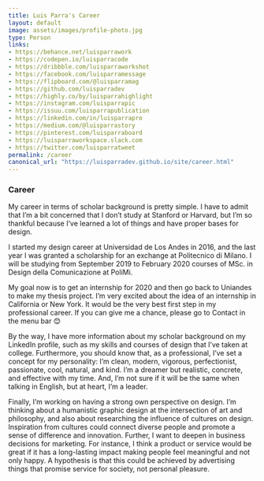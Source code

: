 ```yaml
---
title: Luis Parra's Career
layout: default
image: assets/images/profile-photo.jpg
type: Person
links:
- https://behance.net/luisparrawork
- https://codepen.io/luisparracode
- https://dribbble.com/luisparraworkshot
- https://facebook.com/luisparramessage
- https://flipboard.com/@luisparramag
- https://github.com/luisparradev
- https://highly.co/by/luisparrahighlight
- https://instagram.com/luisparrapic
- https://issuu.com/luisparrapublication
- https://linkedin.com/in/luisparrapro
- https://medium.com/@luisparrastory
- https://pinterest.com/luisparraboard
- https://luisparraworkspace.slack.com
- https://twitter.com/luisparratweet
permalink: /career
canonical_url: "https://luisparradev.github.io/site/career.html"
---
```


<h3>Career</h3>

<p>My career in terms of scholar background is pretty simple. I have to admit that I’m a bit concerned that I don’t study at Stanford or Harvard, but I’m so thankful because I’ve learned a lot of things and have proper bases for design.
</p>

<p>I started my design career at Universidad de Los Andes in 2016, and the last year I was granted a scholarship for an exchange at Politecnico di Milano. I will be studying from September 2019 to February 2020 courses of MSc. in Design della Comunicazione at PoliMi.
</p>

<p>My goal now is to get an internship for 2020 and then go back to Uniandes to make my thesis project. I’m very excited about the idea of an internship in California or New York. It would be the very best first step in my professional career. If you can give me a chance, please go to Contact in the menu bar 😊
</p>

<p>By the way, I have more information about my scholar background on my LinkedIn profile, such as my skills and courses of design that I’ve taken at college. Furthermore, you should know that, as a professional, I’ve set a concept for my personality: I’m clean, modern, vigorous, perfectionist, passionate, cool, natural, and kind. I’m a dreamer but realistic, concrete, and effective with my time. And, I’m not sure if it will be the same when talking in English, but at heart, I’m a leader.
</p>

<p>Finally, I’m working on having a strong own perspective on design. I’m thinking about a humanistic graphic design at the intersection of art and philosophy, and also about researching the influence of cultures on design. Inspiration from cultures could connect diverse people and promote a sense of difference and innovation. Further, I want to deepen in business decisions for marketing. For instance, I think a product or service would be great if it has a long-lasting impact making people feel meaningful and not only happy. A hypothesis is that this could be achieved by advertising things that promise service for society, not personal pleasure.
</p>
